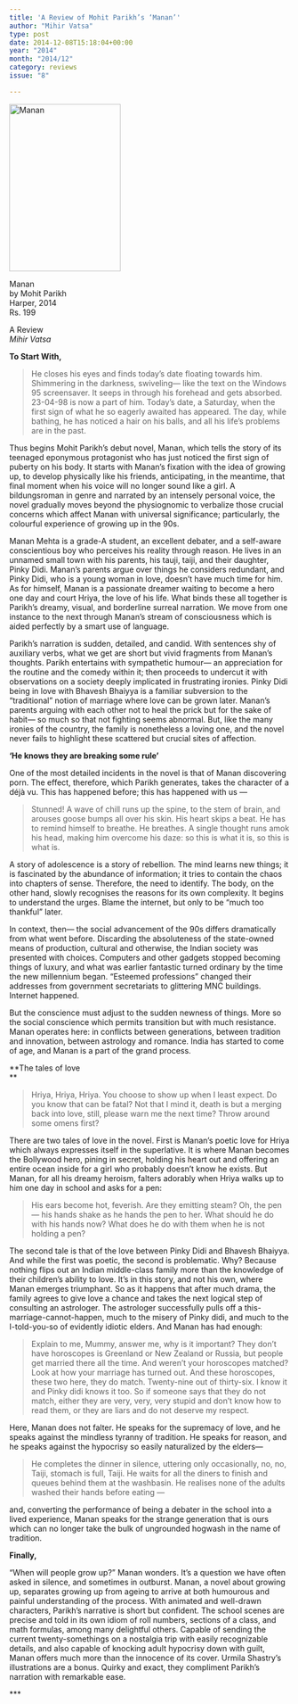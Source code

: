 ```yaml
---
title: 'A Review of Mohit Parikh’s ‘Manan’'
author: "Mihir Vatsa"
type: post
date: 2014-12-08T15:18:04+00:00
year: "2014"
month: "2014/12"
category: reviews
issue: "8"

---
```

[<img src="http://bombayliterarymagazine.com/wp-content/uploads/2014/12/Manan-200x300.jpg" alt="Manan" width="200" height="300" class="alignnone size-medium wp-image-236" srcset="http://bombayliterarymagazine.com/wp-content/uploads/2014/12/Manan-200x300.jpg 200w, http://bombayliterarymagazine.com/wp-content/uploads/2014/12/Manan.jpg 310w" sizes="(max-width: 200px) 100vw, 200px" />][1]

Manan  
by Mohit Parikh  
Harper, 2014  
Rs. 199

A Review  
_Mihir Vatsa_ 

**To Start With,** 

> He closes his eyes and finds today’s date floating towards him. Shimmering in the darkness, swiveling— like the text on the Windows 95 screensaver. It seeps in through his forehead and gets absorbed. 23-04-98 is now a part of him. Today’s date, a Saturday, when the first sign of what he so eagerly awaited has appeared. The day, while bathing, he has noticed a hair on his balls, and all his life’s problems are in the past. 

Thus begins Mohit Parikh’s debut novel, Manan, which tells the story of its teenaged eponymous protagonist who has just noticed the first sign of puberty on his body. It starts with Manan’s fixation with the idea of growing up, to develop physically like his friends, anticipating, in the meantime, that final moment when his voice will no longer sound like a girl. A bildungsroman in genre and narrated by an intensely personal voice, the novel gradually moves beyond the physiognomic to verbalize those crucial concerns which affect Manan with universal significance; particularly, the colourful experience of growing up in the 90s. 

Manan Mehta is a grade-A student, an excellent debater, and a self-aware conscientious boy who perceives his reality through reason. He lives in an unnamed small town with his parents, his tauji, taiji, and their daughter, Pinky Didi. Manan’s parents argue over things he considers redundant, and Pinky Didi, who is a young woman in love, doesn’t have much time for him. As for himself, Manan is a passionate dreamer waiting to become a hero one day and court Hriya, the love of his life. What binds these all together is Parikh’s dreamy, visual, and borderline surreal narration. We move from one instance to the next through Manan’s stream of consciousness which is aided perfectly by a smart use of language. 

Parikh’s narration is sudden, detailed, and candid. With sentences shy of auxiliary verbs, what we get are short but vivid fragments from Manan’s thoughts. Parikh entertains with sympathetic humour— an appreciation for the routine and the comedy within it; then proceeds to undercut it with observations on a society deeply implicated in frustrating ironies. Pinky Didi being in love with Bhavesh Bhaiyya is a familiar subversion to the “traditional” notion of marriage where love can be grown later. Manan’s parents arguing with each other not to heal the prick but for the sake of habit— so much so that not fighting seems abnormal. But, like the many ironies of the country, the family is nonetheless a loving one, and the novel never fails to highlight these scattered but crucial sites of affection.

**‘He knows they are breaking some rule’**

One of the most detailed incidents in the novel is that of Manan discovering porn. The effect, therefore, which Parikh generates, takes the character of a déjà vu. This has happened before; this has happened with us — 

> Stunned! A wave of chill runs up the spine, to the stem of brain, and arouses goose bumps all over his skin. His heart skips a beat. He has to remind himself to breathe. He breathes. A single thought runs amok his head, making him overcome his daze: so this is what it is, so this is what is. 

A story of adolescence is a story of rebellion. The mind learns new things; it is fascinated by the abundance of information; it tries to contain the chaos into chapters of sense. Therefore, the need to identify. The body, on the other hand, slowly recognises the reasons for its own complexity. It begins to understand the urges. Blame the internet, but only to be “much too thankful” later. 

In context, then— the social advancement of the 90s differs dramatically from what went before. Discarding the absoluteness of the state-owned means of production, cultural and otherwise, the Indian society was presented with choices. Computers and other gadgets stopped becoming things of luxury, and what was earlier fantastic turned ordinary by the time the new millennium began. “Esteemed professions” changed their addresses from government secretariats to glittering MNC buildings. Internet happened. 

But the conscience must adjust to the sudden newness of things. More so the social conscience which permits transition but with much resistance. Manan operates here: in conflicts between generations, between tradition and innovation, between astrology and romance. India has started to come of age, and Manan is a part of the grand process. 

**The tales of love  
** 

> Hriya, Hriya, Hriya. You choose to show up when I least expect. Do you know that can be fatal? Not that I mind it, death is but a merging back into love, still, please warn me the next time? Throw around some omens first? 

There are two tales of love in the novel. First is Manan’s poetic love for Hriya which always expresses itself in the superlative. It is where Manan becomes the Bollywood hero, pining in secret, holding his heart out and offering an entire ocean inside for a girl who probably doesn’t know he exists. But Manan, for all his dreamy heroism, falters adorably when Hriya walks up to him one day in school and asks for a pen:

> His ears become hot, feverish. Are they emitting steam? Oh, the pen — his hands shake as he hands the pen to her. What should he do with his hands now? What does he do with them when he is not holding a pen? 

The second tale is that of the love between Pinky Didi and Bhavesh Bhaiyya. And while the first was poetic, the second is problematic. Why? Because nothing flips out an Indian middle-class family more than the knowledge of their children’s ability to love. It’s in this story, and not his own, where Manan emerges triumphant. So as it happens that after much drama, the family agrees to give love a chance and takes the next logical step of consulting an astrologer. The astrologer successfully pulls off a this-marriage-cannot-happen, much to the misery of Pinky didi, and much to the I-told-you-so of evidently idiotic elders. And Manan has had enough:

> Explain to me, Mummy, answer me, why is it important? They don’t have horoscopes is Greenland or New Zealand or Russia, but people get married there all the time. And weren’t your horoscopes matched? Look at how your marriage has turned out. And these horoscopes, these two here, they do match. Twenty-nine out of thirty-six. I know it and Pinky didi knows it too. So if someone says that they do not match, either they are very, very, very stupid and don’t know how to read them, or they are liars and do not deserve my respect. 

Here, Manan does not falter. He speaks for the supremacy of love, and he speaks against the mindless tyranny of tradition. He speaks for reason, and he speaks against the hypocrisy so easily naturalized by the elders—

> He completes the dinner in silence, uttering only occasionally, no, no, Taiji, stomach is full, Taiji. He waits for all the diners to finish and queues behind them at the washbasin. He realises none of the adults washed their hands before eating — 

and, converting the performance of being a debater in the school into a lived experience, Manan speaks for the strange generation that is ours which can no longer take the bulk of ungrounded hogwash in the name of tradition.

**Finally,**

“When will people grow up?” Manan wonders. It’s a question we have often asked in silence, and sometimes in outburst. Manan, a novel about growing up, separates growing up from ageing to arrive at both humourous and painful understanding of the process. With animated and well-drawn characters, Parikh’s narrative is short but confident. The school scenes are precise and told in its own idiom of roll numbers, sections of a class, and math formulas, among many delightful others. Capable of sending the current twenty-somethings on a nostalgia trip with easily recognizable details, and also capable of knocking adult hypocrisy down with guilt, Manan offers much more than the innocence of its cover. Urmila Shastry’s illustrations are a bonus. Quirky and exact, they compliment Parikh’s narration with remarkable ease. 

\***

 [1]: http://bombayliterarymagazine.com/wp-content/uploads/2014/12/Manan.jpg
